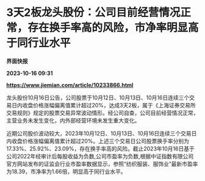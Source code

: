 # 3天2板龙头股份：公司目前经营情况正常，存在换手率高的风险，市净率明显高于同行业水平
**界面快报**

**2023-10-16 09:31**

**https://www.jiemian.com/article/10233866.html**

龙头股份10月16日公告，公司股票于10月12日、10月13日、10月16日连续三个交易日内收盘价格涨幅偏离值累计超过20%，达成3天2板，属于《上海证券交易所交易规则》规定的股票交易异常波动情形。经公司自查，公司目前经营情况正常，主营业务未发生变化，内外部经营环境未发生重大变化。

近期公司股价波动较大，2023年10月12日、10月13日、10月16日连续三个交易日内收盘价格涨幅偏离值累计超过20%。上述三个交易日公司股票换手率分别为17.33%、25.92%、23.09%，存在换手率高的风险。截止2023年10月16日基于公司2022年经审计后每股收益为负数,公司市盈率为负数,根据中证指数有限公司官方网站发布的证监会行业市盈率数据显示，参照“纺织服装、服饰业”最新市盈率为18.39，市净率为1.66倍，明显高于同行业水平。